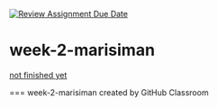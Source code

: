 [![Review Assignment Due Date](https://classroom.github.com/assets/deadline-readme-button-24ddc0f5d75046c5622901739e7c5dd533143b0c8e959d652212380cedb1ea36.svg)](https://classroom.github.com/a/6H2sAzcR)
# week-2-marisiman 

[not finished yet](https://imanmaris-weekly-w2.netlify.app/)

===
week-2-marisiman created by GitHub Classroom
